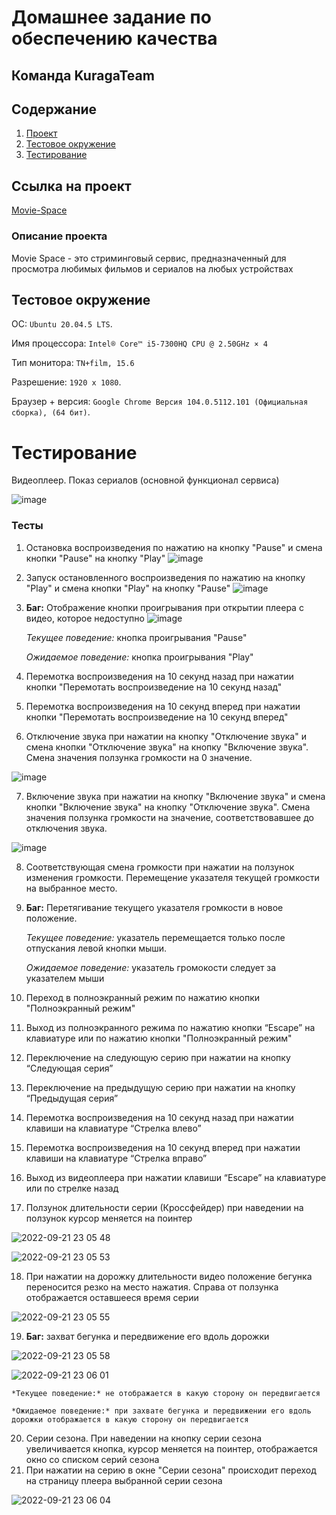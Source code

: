 # Домашнее задание по обеспечению качества
## Команда KuragaTeam

## Содержание

1. [Проект](#ссылка-на-проект)
2. [Тестовое окружение](#тестовое-окружение)
3. [Тестирование](#тестирование)


## Ссылка на проект
[Movie-Space](https://movie-space.ru/)
### Описание проекта
Movie Space -  это стриминговый сервис, предназначенный для просмотра любимых фильмов и сериалов на любых устройствах
## Тестовое окружение
OC: `Ubuntu 20.04.5 LTS`. 

Имя процессора:	`Intel® Core™ i5-7300HQ CPU @ 2.50GHz × 4`

Тип монитора: `TN+film, 15.6`  

Разрешение:	`1920 x 1080`. 

Браузер + версия: `Google Chrome Версия 104.0.5112.101 (Официальная сборка), (64 бит)`. 

# Тестирование
Видеоплеер. Показ сериалов (основной функционал сервиса)

![image](https://user-images.githubusercontent.com/71338063/191306327-f552e6cb-0d34-4982-ae26-9eea54484e64.png)

### Тесты
1. Остановка воспроизведения по нажатию на кнопку "Pause" и смена кнопки "Pause" на кнопку "Play"
![image](https://user-images.githubusercontent.com/71338063/191307480-146873c1-e4c1-415e-9237-659d869b000b.png)
2. Запуск остановленного воспроизведения по нажатию на кнопку "Play" и смена кнопки "Play" на кнопку "Pause"
![image](https://user-images.githubusercontent.com/71338063/191307605-2284ac66-f953-4223-ac41-60055dfcbed9.png)
3. **Баг:** Отображение кнопки проигрывания при открытии плеера с видео, которое недоступно
![image](https://user-images.githubusercontent.com/74594938/197014555-5d3664a7-5deb-42b4-a180-01a591536ef8.png)

    
    *Текущее поведение:* кнопка проигрывания "Pause"
    
    *Ожидаемое поведение:* кнопка проигрывания "Play"
    
4. Перемотка воспроизведения на 10 секунд назад при нажатии кнопки "Перемотать воспроизведение на 10 секунд назад"
5. Перемотка воспроизведения на 10 секунд вперед при нажатии кнопки "Перемотать воспроизведение на 10 секунд вперед"
6. Отключение звука при нажатии на кнопку "Отключение звука" и смена кнопки "Отключение звука" на кнопку "Включение звука". Смена значения ползунка громкости на 0 значение.

![image](https://user-images.githubusercontent.com/71338063/191310132-272935ec-51a1-4423-8fd4-fa74e39fd7e4.png)

7. Включение звука при нажатии на кнопку "Включение звука" и смена кнопки "Включение звука" на кнопку "Отключение звука". Смена значения ползунка громкости на значение, соответствовавшее до отключения звука.

![image](https://user-images.githubusercontent.com/71338063/191310107-5c791dcd-da7f-4c52-b281-6df79b771785.png)

8. Соответствующая смена громкости при нажатии на ползунок изменения громкости. Перемещение указателя текущей громкости на выбранное место.
9. **Баг:** Перетягивание текущего указателя громкости в новое положение. 
    
    *Текущее поведение:* указатель перемещается только после отпускания левой кнопки мыши. 
    
    *Ожидаемое поведение:* указатель громокости следует за указателем мыши
10. Переход в полноэкранный режим по нажатию кнопки "Полноэкранный режим"
11. Выход из полноэкранного режима по нажатию кнопки “Escape” на клавиатуре или по нажатию кнопки "Полноэкранный режим"
12. Переключение на следующую серию при нажатии на кнопку “Следующая серия”
13. Переключение на предыдущую серию при нажатии на кнопку “Предыдущая серия”
14. Перемотка воспроизведения на 10 секунд назад при нажатии клавиши на клавиатуре “Стрелка влево”
15. Перемотка воспроизведения на 10 секунд вперед при нажатии клавиши на клавиатуре “Стрелка вправо”
16. Выход из видеоплеера при нажатии клавиши “Escape” на клавиатуре или по стрелке назад
17. Ползунок длительности серии (Кроссфейдер) при наведении на ползунок курсор меняется на поинтер

![2022-09-21 23 05 48](https://user-images.githubusercontent.com/72464470/191600316-a06678dd-7ddb-49b2-b22e-bad02cfe457c.jpg)

![2022-09-21 23 05 53](https://user-images.githubusercontent.com/72464470/191600351-99297eb2-4fef-4630-a7cc-b105ef229254.jpg)

18. При нажатии на дорожку длительности видео положение бегунка переносится резко на место нажатия. Справа от ползунка отображается оставшееся время серии

![2022-09-21 23 05 55](https://user-images.githubusercontent.com/72464470/191600514-e11fd206-44fc-4c29-9d32-c015f75714c2.jpg)

19. **Баг:** захват бегунка и передвижение его вдоль дорожки

![2022-09-21 23 05 58](https://user-images.githubusercontent.com/72464470/191600634-f3c81453-51db-4d1a-a4c0-0cbc2b57691c.jpg)

![2022-09-21 23 06 01](https://user-images.githubusercontent.com/72464470/191600650-45ea9d4f-31c1-430f-aef6-4e5ab5dca0a5.jpg)

    *Текущее поведение:* не отображается в какую сторону он передвигается
    
    *Ожидаемое поведение:* при захвате бегунка и передвижении его вдоль дорожки отображается в какую сторону он передвигается
20. Серии сезона. При наведении на кнопку серии сезона увеличивается кнопка, курсор меняется на поинтер, отображается окно со списком серий сезона
21. При нажатии на серию в окне "Серии сезона" происходит переход на страницу плеера выбранной серии сезона

![2022-09-21 23 06 04](https://user-images.githubusercontent.com/72464470/191600681-2cd68ea1-b3a6-4330-b373-5a4ec6bc61d1.jpg)

